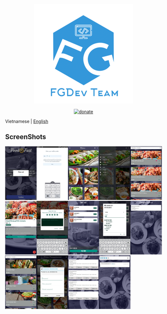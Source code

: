 <p align="center">
  <!-- Logo -->
  <img width="320" src="screenshots/FGDev-Logo.png">
</p>

<p align="center">
  <a href="https://www.paypal.me/KenHoangDev">
    <img src="https://img.shields.io/badge/%24-donate-ff69b4.svg" alt="donate">
  </a>
</p>

Vietnamese | [English](./README.md)

## ScreenShots

<img src="screenshots/1.png" width="20%"><img src="screenshots/2.jpg" width="20%"><img src="screenshots/3.jpg" width="20%"><img src="screenshots/4.jpg" width="20%"><img src="screenshots/5.jpg" width="20%"><img src="screenshots/6.jpg" width="20%"><img src="screenshots/7.jpg" width="20%"><img src="screenshots/8.jpg" width="20%"><img src="screenshots/9.jpg" width="20%"><img src="screenshots/10.jpg" width="20%"><img src="screenshots/11.jpg" width="20%"><img src="screenshots/12.png" width="20%"><img src="screenshots/13.png" width="20%"><img src="screenshots/14.png" width="20%">

